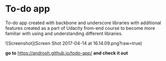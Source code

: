 # To-do app


 To-do app created with backbone and underscore libraries with additional features created as a part of Udacity from-end course to become more familiar with using and understanding different libraries.

![Screenshot](Screen Shot 2017-04-14 at 16.14.09.png?raw=true)

**go to** https://androsh.github.io/todo-app/ **and check it out**




 